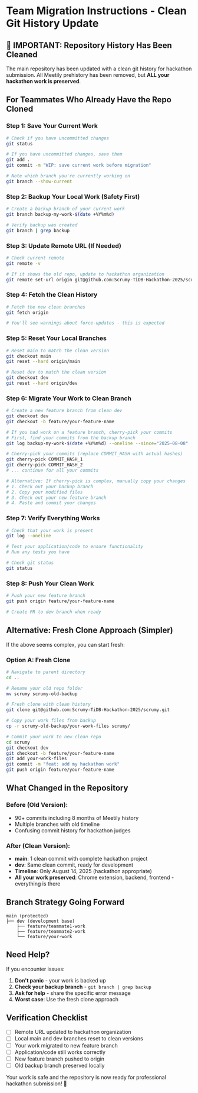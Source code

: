 # Team Migration Instructions - Clean Git History Update

## 🚨 IMPORTANT: Repository History Has Been Cleaned

The main repository has been updated with a clean git history for hackathon submission. All Meetily prehistory has been removed, but **ALL your hackathon work is preserved**.

## For Teammates Who Already Have the Repo Cloned

### Step 1: Save Your Current Work
```bash
# Check if you have uncommitted changes
git status

# If you have uncommitted changes, save them
git add .
git commit -m "WIP: save current work before migration"

# Note which branch you're currently working on
git branch --show-current
```

### Step 2: Backup Your Local Work (Safety First)
```bash
# Create a backup branch of your current work
git branch backup-my-work-$(date +%Y%m%d)

# Verify backup was created
git branch | grep backup
```

### Step 3: Update Remote URL (If Needed)
```bash
# Check current remote
git remote -v

# If it shows the old repo, update to hackathon organization
git remote set-url origin git@github.com:Scrumy-TiDB-Hackathon-2025/scrumy.git
```

### Step 4: Fetch the Clean History
```bash
# Fetch the new clean branches
git fetch origin

# You'll see warnings about force-updates - this is expected
```

### Step 5: Reset Your Local Branches
```bash
# Reset main to match the clean version
git checkout main
git reset --hard origin/main

# Reset dev to match the clean version  
git checkout dev
git reset --hard origin/dev
```

### Step 6: Migrate Your Work to Clean Branch
```bash
# Create a new feature branch from clean dev
git checkout dev
git checkout -b feature/your-feature-name

# If you had work on a feature branch, cherry-pick your commits
# First, find your commits from the backup branch
git log backup-my-work-$(date +%Y%m%d) --oneline --since="2025-08-08"

# Cherry-pick your commits (replace COMMIT_HASH with actual hashes)
git cherry-pick COMMIT_HASH_1
git cherry-pick COMMIT_HASH_2
# ... continue for all your commits

# Alternative: If cherry-pick is complex, manually copy your changes
# 1. Check out your backup branch
# 2. Copy your modified files
# 3. Check out your new feature branch  
# 4. Paste and commit your changes
```

### Step 7: Verify Everything Works
```bash
# Check that your work is present
git log --oneline

# Test your application/code to ensure functionality
# Run any tests you have

# Check git status
git status
```

### Step 8: Push Your Clean Work
```bash
# Push your new feature branch
git push origin feature/your-feature-name

# Create PR to dev branch when ready
```

## Alternative: Fresh Clone Approach (Simpler)

If the above seems complex, you can start fresh:

### Option A: Fresh Clone
```bash
# Navigate to parent directory
cd ..

# Rename your old repo folder
mv scrumy scrumy-old-backup

# Fresh clone with clean history
git clone git@github.com:Scrumy-TiDB-Hackathon-2025/scrumy.git

# Copy your work files from backup
cp -r scrumy-old-backup/your-work-files scrumy/

# Commit your work to new clean repo
cd scrumy
git checkout dev
git checkout -b feature/your-feature-name
git add your-work-files
git commit -m "feat: add my hackathon work"
git push origin feature/your-feature-name
```

## What Changed in the Repository

### Before (Old Version):
- 90+ commits including 8 months of Meetily history
- Multiple branches with old timeline
- Confusing commit history for hackathon judges

### After (Clean Version):
- **main**: 1 clean commit with complete hackathon project
- **dev**: Same clean commit, ready for development
- **Timeline**: Only August 14, 2025 (hackathon appropriate)
- **All your work preserved**: Chrome extension, backend, frontend - everything is there

## Branch Strategy Going Forward

```
main (protected)
├── dev (development base)
    ├── feature/teammate1-work
    ├── feature/teammate2-work
    └── feature/your-work
```

## Need Help?

If you encounter issues:
1. **Don't panic** - your work is backed up
2. **Check your backup branch** - `git branch | grep backup`
3. **Ask for help** - share the specific error message
4. **Worst case**: Use the fresh clone approach

## Verification Checklist

- [ ] Remote URL updated to hackathon organization
- [ ] Local main and dev branches reset to clean versions
- [ ] Your work migrated to new feature branch
- [ ] Application/code still works correctly
- [ ] New feature branch pushed to origin
- [ ] Old backup branch preserved locally

Your work is safe and the repository is now ready for professional hackathon submission! 🚀